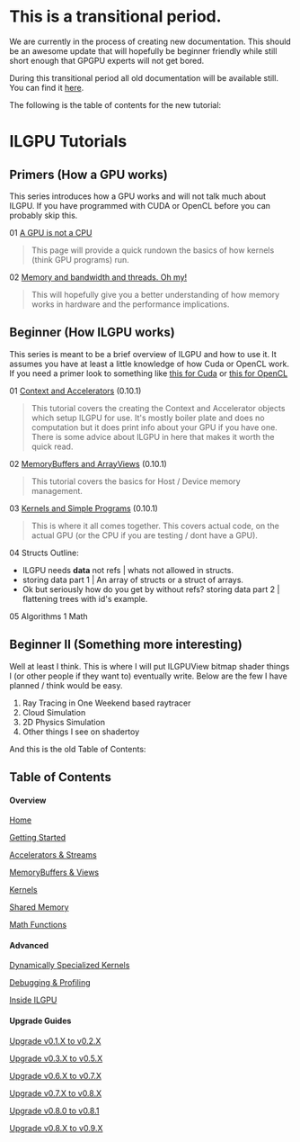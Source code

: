 # This is a transitional period.

We are currently in the process of creating new documentation. This should be an awesome update that will hopefully 
be beginner friendly while still short enough that GPGPU experts will not get bored.

During this transitional period all old documentation will be available still. You can find it [here](Old-Home.md).

The following is the table of contents for the new tutorial:

# ILGPU Tutorials

## Primers (How a GPU works)

This series introduces how a GPU works and will not talk much about ILGPU. If you have programmed with CUDA or OpenCL 
before you can probably skip this.

01 [A GPU is not a CPU](Primer_01.md)
> This page will provide a quick rundown the basics of how kernels (think GPU programs) run.

02 [Memory and bandwidth and threads. Oh my!](Primer_02.md) 
> This will hopefully give you a better understanding of how memory works in hardware and the performance
> implications.

## Beginner (How ILGPU works)

This series is meant to be a brief overview of ILGPU and how to use it. It assumes you have at least a little knowledge of how Cuda or OpenCL work. 
If you need a primer look to something like [this for Cuda](https://developer.nvidia.com/about-cuda) or [this for OpenCL](https://www.khronos.org/opencl/)

01 [Context and Accelerators](Tutorial_01.md) (0.10.1)
> This tutorial covers the creating the Context and Accelerator objects which setup ILGPU for use. 
> It's mostly boiler plate and does no computation but it does print info about your GPU if you have one.
> There is some advice about ILGPU in here that makes it worth the quick read.

02 [MemoryBuffers and ArrayViews](Tutorial_02.md) (0.10.1)
> This tutorial covers the basics for Host / Device memory management.

03 [Kernels and Simple Programs](Tutorial_03.md) (0.10.1)
> This is where it all comes together. This covers actual code, on the actual GPU (or the CPU if you are testing / dont have a GPU). 

04 Structs
Outline: 
* ILGPU needs **data** not refs | whats not allowed in structs.
 * storing data part 1 | An array of structs or a struct of arrays.
 * Ok but seriously how do you get by without refs? storing data part 2 | flattening trees with id's example.


05 Algorithms 1 Math

## Beginner II (Something more interesting)

Well at least I think. This is where I will put ILGPUView bitmap shader things I (or other people if they want to) eventually write. Below are the few I have planned / think would be easy.

1. Ray Tracing in One Weekend based raytracer
2. Cloud Simulation
2. 2D Physics Simulation
3. Other things I see on shadertoy


And this is the old Table of Contents:
## Table of Contents

#### Overview

[Home](Old-Home.md)

[Getting Started](Getting-Started.md)

[Accelerators & Streams](Accelerators-and-Streams.md)

[MemoryBuffers & Views](Memory-Buffers-and-Views.md)

[Kernels](Kernels.md)

[Shared Memory](Shared-Memory.md)

[Math Functions](Math-Functions.md)

#### Advanced

[Dynamically Specialized Kernels](Dynamically-Specialized-Kernels.md)

[Debugging & Profiling](Debugging-and-Profiling.md)

[Inside ILGPU](Inside-ILGPU.md)


#### Upgrade Guides

[Upgrade v0.1.X to v0.2.X](Upgrade-v0.1.X-to-v0.2.X.md)

[Upgrade v0.3.X to v0.5.X](Upgrade-v0.3.X-to-v0.5.X.md)

[Upgrade v0.6.X to v0.7.X](Upgrade-v0.6.X-to-v0.7.X.md)

[Upgrade v0.7.X to v0.8.X](Upgrade-v0.7.X-to-v0.8.X.md)

[Upgrade v0.8.0 to v0.8.1](Upgrade-v0.8.0-to-v0.8.1.md)

[Upgrade v0.8.X to v0.9.X](Upgrade-v0.8.X-to-v0.9.X.md)